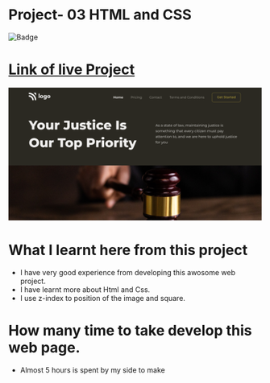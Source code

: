# Project- 03 HTML and CSS

![Badge](https://img.shields.io/badge/Project--03-Justice-green)

# [Link of live Project](https://justicepage.netlify.app/)

![LCO](./img/Laningpage-3.png)

# What I learnt here from this project

- I have very good experience from developing this awosome web project.
- I have learnt more about Html and Css.
- I use z-index to position of the image and square.

# How many time to take develop this web page.

- Almost 5 hours is spent by my side to make
